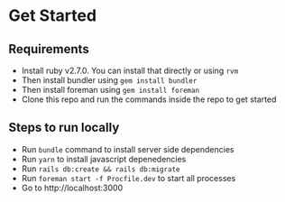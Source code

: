 # Get Started

## Requirements
* Install ruby v2.7.0. You can install that directly or using `rvm`
* Then install bundler using `gem install bundler`
* Then install foreman using `gem install foreman`
* Clone this repo and run the commands inside the repo to get started

## Steps to run locally
* Run `bundle` command to install server side dependencies
* Run `yarn` to install javascript depenedencies
* Run `rails db:create && rails db:migrate`
* Run `foreman start -f Procfile.dev` to start all processes
* Go to http://localhost:3000
